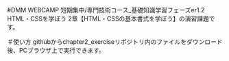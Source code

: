 #DMM WEBCAMP 短期集中/専門技術コース_基礎知識学習フェーズer1.2
HTML・CSSを学ぼう 2章【HTML・CSSの基本書式を学ぼう】の演習課題です。

＃使い方
githubからchapter2_exerciseリポジトリ内のファイルをダウンロード後、PCブラウザ上で実行できます。